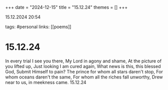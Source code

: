 +++
date = "2024-12-15"
title = "15.12.24"
themes = []
+++

15.12.2024 20:54

tags: #personal
links: [[poems]]

# 15.12.24

In every trial I see you there,
My Lord in agony and shame,
At the picture of you lifted up,
Just looking I am cured again,
What news is this, this blessed God,
Submit Himself to pain?
The prince for whom all stars daren't stop,
For whom oceans daren't the same,
For whom all the riches fall unworthy,
Drew near to us, in meekness came.
15.12.24

